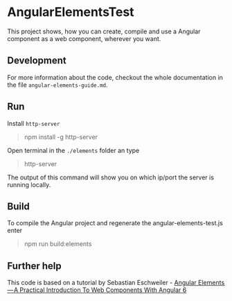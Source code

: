 # AngularElementsTest

This project shows, how you can create, compile and use a Angular component as a web component, wherever you want.

## Development

For more information about the code, checkout the whole documentation in the file `angular-elements-guide.md`.

## Run

Install `http-server`

> npm install -g http-server

Open terminal in the `./elements` folder an type

> http-server

The output of this command will show you on which ip/port the server is running locally.

## Build

To compile the Angular project and regenerate the angular-elements-test.js enter

> npm run build:elements

## Further help

This code is based on a tutorial by Sebastian Eschweiler - [Angular Elements — A Practical Introduction To Web Components With Angular 6](https://medium.com/codingthesmartway-com-blog/angular-elements-a-practical-introduction-to-web-components-with-angular-6-52c0b3076c2c)
